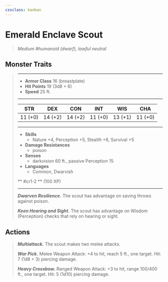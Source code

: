 ```yaml
---
cssclass: kanban
---
```


# Emerald Enclave Scout
>*Medium #humanoid (dwarf), lawful neutral*
## Monster Traits
>___
>- **Armor Class** 16 (breastplate)
>- **Hit Points** 19 (3d8 + 6)
>- **Speed** 25 ft.
>___
>|STR|DEX|CON|INT|WIS|CHA|
>|:---:|:---:|:---:|:---:|:---:|:---:|
>|11 (+0)|14 (+2)|14 (+2)|11 (+0)|13 (+1)|11 (+0)|
>___
>- **Skills**
>	 - Nature +4, Perception +5, Stealth +6, Survival +5
>- **Damage Resistances**
>	 - poison
>- **Senses**
>	 - darkvision 60 ft., passive Perception 15
>- **Languages**
>	 - Common, Dwarvish
>
> ** #cr1-2 ** (100 XP)
>___
>***Dwarven Resilience.*** The scout has advantage on saving throws against poison.  
>
>***Keen Hearing and Sight.*** The scout has advantage on Wisdom (Perception) checks that rely on hearing or sight.  
>
## Actions
>***Multiattack.*** The scout makes two melee attacks.  
>
>***War Pick.*** Melee Weapon Attack: +4 to hit, reach 5 ft., one target. Hit: 7 (1d8 + 3) piercing damage.  
>
>***Heavy Crossbow.*** Ranged Weapon Attack: +3 to hit, range 100/400 ft., one target. Hit: 5 (1d10) piercing damage.
